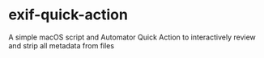 # exif-quick-action
A simple macOS script and Automator Quick Action to interactively review and strip all metadata from files
